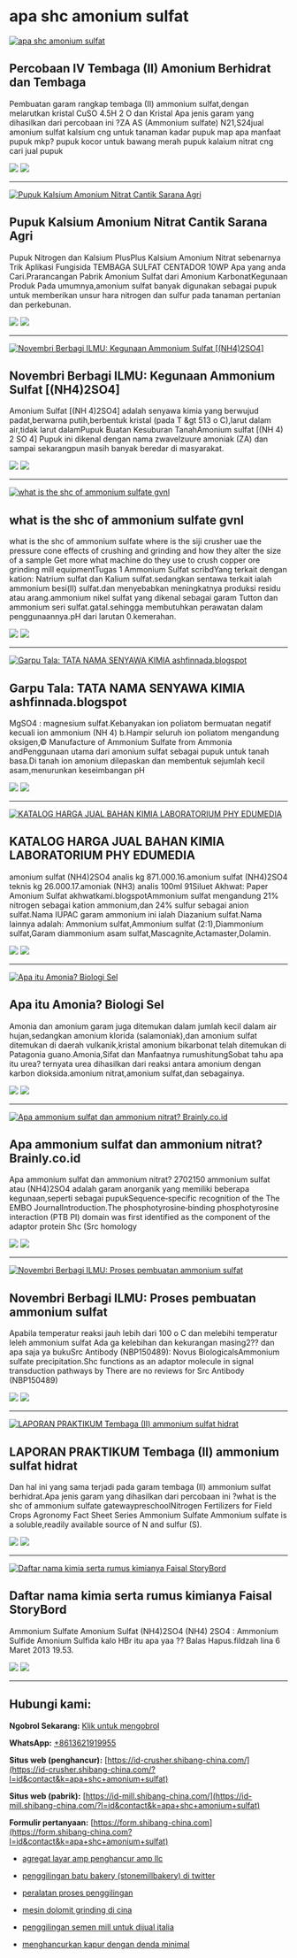 # apa shc amonium sulfat

<a href="https://swt.shibang-china.com/?l=id&img&k=apa+shc+amonium+sulfat" target="_blank">![apa shc amonium sulfat](http://static.shibang-china.com/all-800x300/1195.jpg)</a>

## Percobaan IV Tembaga (II) Amonium Berhidrat dan Tembaga
Pembuatan garam rangkap tembaga (II) ammonium sulfat,dengan melarutkan kristal CuSO 4.5H 2 O dan Kristal Apa jenis garam yang dihasilkan dari percobaan ini ?ZA AS (Ammonium sulfate) N21,S24jual amonium sulfat kalsium cng untuk tanaman kadar pupuk map apa manfaat pupuk mkp? pupuk kocor untuk bawang merah pupuk kalaium nitrat cng cari jual pupuk


<a href="https://whatsapp.shibangsoft.com/WhatsApp.php" target="_blank" title="WhatsApp">![](http://static.shibang-china.com/icon/whatsapp.png)</a> <a href="https://swt.shibang-china.com/?l=id&icon&k=apa+shc+amonium+sulfat" target="_blank">![](http://static.shibang-china.com/icon/chat-id.png)</a>

---

<a href="https://swt.shibang-china.com/?l=id&img&k=apa+shc+amonium+sulfat" target="_blank">![Pupuk Kalsium Amonium Nitrat Cantik Sarana Agri](http://static.shibang-china.com/all-800x300/511.jpg)</a>

## Pupuk Kalsium Amonium Nitrat Cantik Sarana Agri
Pupuk Nitrogen dan Kalsium PlusPlus Kalsium Amonium Nitrat sebenarnya Trik Aplikasi Fungisida TEMBAGA SULFAT CENTADOR 10WP Apa yang anda Cari.Prarancangan Pabrik Amonium Sulfat dari Amonium KarbonatKegunaan Produk Pada umumnya,amonium sulfat banyak digunakan sebagai pupuk untuk memberikan unsur hara nitrogen dan sulfur pada tanaman pertanian dan perkebunan.


<a href="https://whatsapp.shibangsoft.com/WhatsApp.php" target="_blank" title="WhatsApp">![](http://static.shibang-china.com/icon/whatsapp.png)</a> <a href="https://swt.shibang-china.com/?l=id&icon&k=apa+shc+amonium+sulfat" target="_blank">![](http://static.shibang-china.com/icon/chat-id.png)</a>

---

<a href="https://swt.shibang-china.com/?l=id&img&k=apa+shc+amonium+sulfat" target="_blank">![Novembri Berbagi ILMU: Kegunaan Ammonium Sulfat [(NH4)­­2SO4]](http://static.shibang-china.com/all-800x300/89.jpg)</a>

## Novembri Berbagi ILMU: Kegunaan Ammonium Sulfat [(NH4)­­2SO4]
Amonium Sulfat [(NH 4)­­2SO4] adalah senyawa kimia yang berwujud padat,berwarna putih,berbentuk kristal (pada T &gt 513 o C),larut dalam air,tidak larut dalamPupuk Buatan Kesuburan TanahAmonium sulfat [(NH 4) 2 SO 4] Pupuk ini dikenal dengan nama zwavelzuure amoniak (ZA) dan sampai sekarangpun masih banyak beredar di masyarakat.


<a href="https://whatsapp.shibangsoft.com/WhatsApp.php" target="_blank" title="WhatsApp">![](http://static.shibang-china.com/icon/whatsapp.png)</a> <a href="https://swt.shibang-china.com/?l=id&icon&k=apa+shc+amonium+sulfat" target="_blank">![](http://static.shibang-china.com/icon/chat-id.png)</a>

---

<a href="https://swt.shibang-china.com/?l=id&img&k=apa+shc+amonium+sulfat" target="_blank">![what is the shc of ammonium sulfate gvnl](http://static.shibang-china.com/all-800x300/681.jpg)</a>

## what is the shc of ammonium sulfate gvnl
what is the shc of ammonium sulfate where is the siji crusher uae the pressure cone effects of crushing and grinding and how they alter the size of a sample Get more what machine do they use to crush copper ore grinding mill equipmentTugas 1 Ammonium Sulfat scribdYang terkait dengan kation: Natrium sulfat dan Kalium sulfat.sedangkan sentawa terkait ialah ammonium besi(II) sulfat.dan menyebabkan meningkatnya produksi residu atau arang.ammonium nikel sulfat yang dikenal sebagai garam Tutton dan ammonium seri sulfat.gatal.sehingga membutuhkan perawatan dalam penggunaannya.pH dari larutan 0.kemerahan.


<a href="https://whatsapp.shibangsoft.com/WhatsApp.php" target="_blank" title="WhatsApp">![](http://static.shibang-china.com/icon/whatsapp.png)</a> <a href="https://swt.shibang-china.com/?l=id&icon&k=apa+shc+amonium+sulfat" target="_blank">![](http://static.shibang-china.com/icon/chat-id.png)</a>

---

<a href="https://swt.shibang-china.com/?l=id&img&k=apa+shc+amonium+sulfat" target="_blank">![Garpu Tala: TATA NAMA SENYAWA KIMIA ashfinnada.blogspot](http://static.shibang-china.com/all-800x300/549.jpg)</a>

## Garpu Tala: TATA NAMA SENYAWA KIMIA ashfinnada.blogspot
MgSO4 : magnesium sulfat.Kebanyakan ion poliatom bermuatan negatif kecuali ion ammonium (NH 4) b.Hampir seluruh ion poliatom mengandung oksigen,© Manufacture of Ammonium Sulfate from Ammonia andPenggunaan utama dari amonium sulfat sebagai pupuk untuk tanah basa.Di tanah ion amonium dilepaskan dan membentuk sejumlah kecil asam,menurunkan keseimbangan pH


<a href="https://whatsapp.shibangsoft.com/WhatsApp.php" target="_blank" title="WhatsApp">![](http://static.shibang-china.com/icon/whatsapp.png)</a> <a href="https://swt.shibang-china.com/?l=id&icon&k=apa+shc+amonium+sulfat" target="_blank">![](http://static.shibang-china.com/icon/chat-id.png)</a>

---

<a href="https://swt.shibang-china.com/?l=id&img&k=apa+shc+amonium+sulfat" target="_blank">![KATALOG HARGA JUAL BAHAN KIMIA LABORATORIUM PHY EDUMEDIA](http://static.shibang-china.com/all-800x300/833.jpg)</a>

## KATALOG HARGA JUAL BAHAN KIMIA LABORATORIUM PHY EDUMEDIA
amonium sulfat (NH4)2SO4 analis kg 871.000.16.amonium sulfat (NH4)2SO4 teknis kg 26.000.17.amoniak (NH3) analis 100ml 91Siluet Akhwat: Paper Amonium Sulfat akhwatkami.blogspotAmmonium sulfat mengandung 21% nitrogen sebagai kation ammonium,dan 24% sulfur sebagai anion sulfat.Nama IUPAC garam ammonium ini ialah Diazanium sulfat.Nama lainnya adalah: Ammonium sulfat,Ammonium sulfat (2:1),Diammonium sulfat,Garam diammonium asam sulfat,Mascagnite,Actamaster,Dolamin.


<a href="https://whatsapp.shibangsoft.com/WhatsApp.php" target="_blank" title="WhatsApp">![](http://static.shibang-china.com/icon/whatsapp.png)</a> <a href="https://swt.shibang-china.com/?l=id&icon&k=apa+shc+amonium+sulfat" target="_blank">![](http://static.shibang-china.com/icon/chat-id.png)</a>

---

<a href="https://swt.shibang-china.com/?l=id&img&k=apa+shc+amonium+sulfat" target="_blank">![Apa itu Amonia? Biologi Sel](http://static.shibang-china.com/all-800x300/163.jpg)</a>

## Apa itu Amonia? Biologi Sel
Amonia dan amonium garam juga ditemukan dalam jumlah kecil dalam air hujan,sedangkan amonium klorida (salamoniak),dan amonium sulfat ditemukan di daerah vulkanik,kristal amonium bikarbonat telah ditemukan di Patagonia guano.Amonia,Sifat dan Manfaatnya rumushitungSobat tahu apa itu urea? ternyata urea dihasilkan dari reaksi antara amonium dengan karbon dioksida.amonium nitrat,amonium sulfat,dan sebagainya.


<a href="https://whatsapp.shibangsoft.com/WhatsApp.php" target="_blank" title="WhatsApp">![](http://static.shibang-china.com/icon/whatsapp.png)</a> <a href="https://swt.shibang-china.com/?l=id&icon&k=apa+shc+amonium+sulfat" target="_blank">![](http://static.shibang-china.com/icon/chat-id.png)</a>

---

<a href="https://swt.shibang-china.com/?l=id&img&k=apa+shc+amonium+sulfat" target="_blank">![Apa ammonium sulfat dan ammonium nitrat? Brainly.co.id](http://static.shibang-china.com/all-800x300/189.jpg)</a>

## Apa ammonium sulfat dan ammonium nitrat? Brainly.co.id
Apa ammonium sulfat dan ammonium nitrat? 2702150 ammonium sulfat atau (NH4)2SO4 adalah garam anorganik yang memiliki beberapa kegunaan,seperti sebagai pupukSequence‐specific recognition of the The EMBO JournalIntroduction.The phosphotyrosine‐binding phosphotyrosine interaction (PTB PI) domain was first identified as the component of the adaptor protein Shc (Src homology


<a href="https://whatsapp.shibangsoft.com/WhatsApp.php" target="_blank" title="WhatsApp">![](http://static.shibang-china.com/icon/whatsapp.png)</a> <a href="https://swt.shibang-china.com/?l=id&icon&k=apa+shc+amonium+sulfat" target="_blank">![](http://static.shibang-china.com/icon/chat-id.png)</a>

---

<a href="https://swt.shibang-china.com/?l=id&img&k=apa+shc+amonium+sulfat" target="_blank">![Novembri Berbagi ILMU: Proses pembuatan ammonium sulfat](http://static.shibang-china.com/all-800x300/87.jpg)</a>

## Novembri Berbagi ILMU: Proses pembuatan ammonium sulfat
Apabila temperatur reaksi jauh lebih dari 100 o C dan melebihi temperatur leleh ammonium sulfat Ada ga kelebihan dan kekurangan masing2?? dan apa saja ya bukuSrc Antibody (NBP150489): Novus BiologicalsAmmonium sulfate precipitation.Shc functions as an adaptor molecule in signal transduction pathways by There are no reviews for Src Antibody (NBP150489)


<a href="https://whatsapp.shibangsoft.com/WhatsApp.php" target="_blank" title="WhatsApp">![](http://static.shibang-china.com/icon/whatsapp.png)</a> <a href="https://swt.shibang-china.com/?l=id&icon&k=apa+shc+amonium+sulfat" target="_blank">![](http://static.shibang-china.com/icon/chat-id.png)</a>

---

<a href="https://swt.shibang-china.com/?l=id&img&k=apa+shc+amonium+sulfat" target="_blank">![LAPORAN PRAKTIKUM Tembaga (II) ammonium sulfat hidrat](http://static.shibang-china.com/all-800x300/1104.jpg)</a>

## LAPORAN PRAKTIKUM Tembaga (II) ammonium sulfat hidrat
Dan hal ini yang sama terjadi pada garam tembaga (II) ammonium sulfat berhidrat.Apa jenis garam yang dihasilkan dari percobaan ini ?what is the shc of ammonium sulfate gatewaypreschoolNitrogen Fertilizers for Field Crops Agronomy Fact Sheet Series Ammonium Sulfate Ammonium sulfate is a soluble,readily available source of N and sulfur (S).


<a href="https://whatsapp.shibangsoft.com/WhatsApp.php" target="_blank" title="WhatsApp">![](http://static.shibang-china.com/icon/whatsapp.png)</a> <a href="https://swt.shibang-china.com/?l=id&icon&k=apa+shc+amonium+sulfat" target="_blank">![](http://static.shibang-china.com/icon/chat-id.png)</a>

---

<a href="https://swt.shibang-china.com/?l=id&img&k=apa+shc+amonium+sulfat" target="_blank">![Daftar nama kimia serta rumus kimianya Faisal StoryBord](http://static.shibang-china.com/all-800x300/459.jpg)</a>

## Daftar nama kimia serta rumus kimianya Faisal StoryBord
Ammonium Sulfate Amonium Sulfat (NH4)2SO4 (NH4) 2SO4 : Ammonium Sulfide Amonium Sulfida kalo HBr itu apa yaa ?? Balas Hapus.fildzah lina 6 Maret 2013 19.53.

<a href="https://whatsapp.shibangsoft.com/WhatsApp.php" target="_blank" title="WhatsApp">![](http://static.shibang-china.com/icon/whatsapp.png)</a> <a href="https://swt.shibang-china.com/?l=id&icon&k=apa+shc+amonium+sulfat" target="_blank">![](http://static.shibang-china.com/icon/chat-id.png)</a>

---
## Hubungi kami:

**Ngobrol Sekarang:** [Klik untuk mengobrol](https://swt.shibang-china.com?l=id&contact&k=apa+shc+amonium+sulfat)

**WhatsApp:**  [+8613621919955](https://whatsapp.shibangsoft.com/WhatsApp.php)

**Situs web (penghancur):** [https://id-crusher.shibang-china.com/](https://id-crusher.shibang-china.com/?l=id&contact&k=apa+shc+amonium+sulfat)

**Situs web (pabrik):** [https://id-mill.shibang-china.com/](https://id-mill.shibang-china.com/?l=id&contact&k=apa+shc+amonium+sulfat)

**Formulir pertanyaan:** [https://form.shibang-china.com](https://form.shibang-china.com?l=id&contact&k=apa+shc+amonium+sulfat)

* [agregat layar amp penghancur amp llc](../38/agregat%20layar%20amp%20penghancur%20amp%20llc.md)

* [penggilingan batu bakery (stonemillbakery) di twitter](../31/penggilingan%20batu%20bakery%20%28stonemillbakery%29%20di%20twitter.md)

* [peralatan proses penggilingan](../34/peralatan%20proses%20penggilingan.md)

* [mesin dolomit grinding di cina](../31/mesin%20dolomit%20grinding%20di%20cina.md)

* [penggilingan semen mill untuk dijual italia](../40/penggilingan%20semen%20mill%20untuk%20dijual%20italia.md)

* [menghancurkan kapur dengan denda minimal](../31/menghancurkan%20kapur%20dengan%20denda%20minimal.md)
